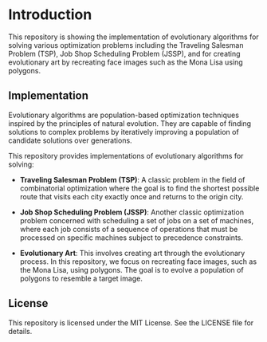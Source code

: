 # Introduction

This repository is showing the implementation of evolutionary algorithms for solving various optimization problems including the Traveling Salesman Problem (TSP), Job Shop Scheduling Problem (JSSP), and for creating evolutionary art by recreating face images such as the Mona Lisa using polygons.

## Implementation

Evolutionary algorithms are population-based optimization techniques inspired by the principles of natural evolution. They are capable of finding solutions to complex problems by iteratively improving a population of candidate solutions over generations.

This repository provides implementations of evolutionary algorithms for solving:

- **Traveling Salesman Problem (TSP)**: A classic problem in the field of combinatorial optimization where the goal is to find the shortest possible route that visits each city exactly once and returns to the origin city.

- **Job Shop Scheduling Problem (JSSP)**: Another classic optimization problem concerned with scheduling a set of jobs on a set of machines, where each job consists of a sequence of operations that must be processed on specific machines subject to precedence constraints.

- **Evolutionary Art**: This involves creating art through the evolutionary process. In this repository, we focus on recreating face images, such as the Mona Lisa, using polygons. The goal is to evolve a population of polygons to resemble a target image.


## License

This repository is licensed under the MIT License. See the LICENSE file for details.

